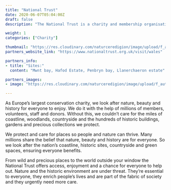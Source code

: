 ```yaml
---
title: "National Trust"
date: 2020-06-07T05:04:00Z
draft: false
description: "The National Trust is a charity and membership organisation for heritage conservation in England, Wales and Northern Ireland."

weight: 1
categories: ["Charity"]

thumbnail: "https://res.cloudinary.com/naturceredigion/image/upload/f_auto/v1720623549/national-trust.png"
partners_website_link: "https://www.nationaltrust.org.uk/visit/wales"

partners_info:
- title: "Sites:"
  content: "Mwnt bay, Hafod Estate, Penbryn bay, Llanerchaeron estate"

partners_images:
- image: "https://res.cloudinary.com/naturceredigion/image/upload/f_auto,w_860/v1721731751/240720-llanerchaeron-meadow-house.webp"

---
```


As Europe’s largest conservation charity, we look after nature, beauty and history for everyone to enjoy. We do it with the help of millions of members, volunteers, staff and donors. Without this, we couldn’t care for the miles of coastline, woodlands, countryside and the hundreds of historic buildings, gardens and precious collections we protect.

We protect and care for places so people and nature can thrive. Many millions share the belief that nature, beauty and history are for everyone. So we look after the nation’s coastline, historic sites, countryside and green spaces, ensuring everyone benefits.

From wild and precious places to the world outside your window the National Trust offers access, enjoyment and a chance for everyone to help out. Nature and the historic environment are under threat. They’re essential to everyone, they enrich people’s lives and are part of the fabric of society and they urgently need more care.

